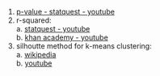 1. <a href="https://www.youtube.com/watch?v=5Z9OIYA8He8&list=PLblh5JKOoLUIzaEkCLIUxQFjPIlapw8nU&index=10">p-value - statquest - youtube</a>
2. r-squared:<br>
  a. <a href="https://www.youtube.com/watch?v=2AQKmw14mHM&list=PLblh5JKOoLUIzaEkCLIUxQFjPIlapw8nU&index=10">statquest - youtube</a><br>
  b. <a href="https://www.youtube.com/watch?v=lng4ZgConCM">khan academy - youtube</a>
3. silhoutte method for k-means clustering:<br>
  a. <a href="https://en.wikipedia.org/wiki/Silhouette_(clustering)">wikipedia</a><br>
  b. <a href="https://www.youtube.com/watch?v=AtxQ0rvdQIA">youtube</a>
  

